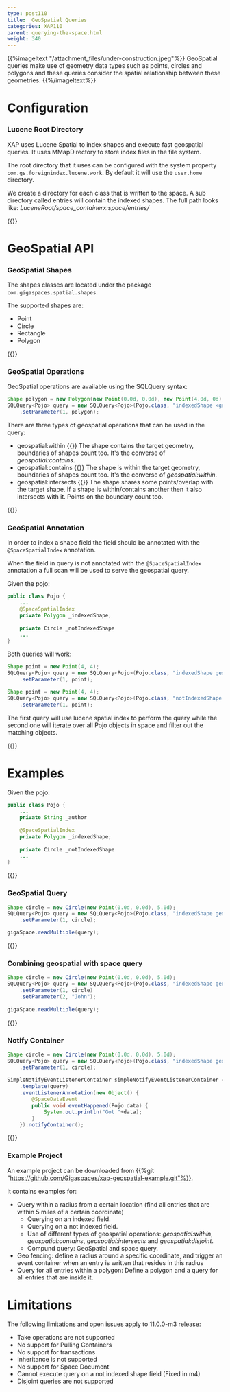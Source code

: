 ```yaml
---
type: post110
title:  GeoSpatial Queries
categories: XAP110
parent: querying-the-space.html
weight: 340
---
```




{{%imageltext "/attachment_files/under-construction.jpeg"%}}
GeoSpatial queries make use of geometry data types such as points, circles and polygons and these queries consider the spatial relationship between these geometries.
{{%/imageltext%}}

# Configuration

### Lucene Root Directory

XAP uses Lucene Spatial to index shapes and execute fast geospatial queries. It uses MMapDirectory to store index files in the file system. 

The root directory that it uses can be configured with the system property `com.gs.foreignindex.lucene.work`. By default it will use the `user.home` directory.

We create a directory for each class that is written to the space. A sub directory called entries will contain the indexed shapes. The full path looks like: *LuceneRoot/space_containerx:space/entries/*

{{<wbr>}}

# GeoSpatial API


### GeoSpatial Shapes

The shapes classes are located under the package `com.gigaspaces.spatial.shapes`. 

The supported shapes are:

* Point
* Circle
* Rectangle
* Polygon

{{<wbr>}}

### GeoSpatial Operations

GeoSpatial operations are available using the SQLQuery syntax:

```java
Shape polygon = new Polygon(new Point(0.0d, 0.0d), new Point(4.0d, 0d), new Point(4, 4), new Point(0, 4));
SQLQuery<Pojo> query = new SQLQuery<Pojo>(Pojo.class, "indexedShape <geospatial operation> ? ")
	.setParameter(1, polygon);         
```

There are three types of geospatial operations that can be used in the query:

* geospatial:within
{{<wbr>}} The shape contains the target geometry, boundaries of shapes count too. It's the converse of *geospatial:contains*.
* geospatial:contains
{{<wbr>}} The shape is within the target geometry, boundaries of shapes count too. It's the converse of *geospatial:within*.
* geospatial:intersects 
{{<wbr>}} The shape shares some points/overlap with the target shape. If a shape is within/contains another then it also intersects with it. Points on the boundary count too.

{{<wbr>}}

### GeoSpatial Annotation

In order to index a shape field the field should be annotated with the `@SpaceSpatialIndex` annotation.

When the field in query is not annotated with the `@SpaceSpatialIndex` annotation a full scan will be used to serve the geospatial query.

Given the pojo:

```java
public class Pojo {
    ...
    @SpaceSpatialIndex
    private Polygon _indexedShape;
    
    private Circle _notIndexedShape
    ...
}
```

Both queries will work:

```java
Shape point = new Point(4, 4);
SQLQuery<Pojo> query = new SQLQuery<Pojo>(Pojo.class, "indexedShape geospatial:contains ? ")
	.setParameter(1, point);         
```

```java
Shape point = new Point(4, 4);
SQLQuery<Pojo> query = new SQLQuery<Pojo>(Pojo.class, "notIndexedShape geospatial:contains ? ")
	.setParameter(1, point);         
```

The first query will use lucene spatial index to perform the query while the second one will iterate over all Pojo objects in space and filter out the matching objects.

{{<wbr>}}

# Examples

Given the pojo:

```java
public class Pojo {
    ...
    private String _author
    
    @SpaceSpatialIndex
    private Polygon _indexedShape;
    
    private Circle _notIndexedShape
    ...
}
```

{{<wbr>}}

### GeoSpatial Query

```java
Shape circle = new Circle(new Point(0.0d, 0.0d), 5.0d);
SQLQuery<Pojo> query = new SQLQuery<Pojo>(Pojo.class, "indexedShape geospatial:within ?")
    .setParameter(1, circle); 

gigaSpace.readMultiple(query);
```

{{<wbr>}}

### Combining geospatial with space query

```java
Shape circle = new Circle(new Point(0.0d, 0.0d), 5.0d);
SQLQuery<Pojo> query = new SQLQuery<Pojo>(Pojo.class, "indexedShape geospatial:within ? and author = ?")
    .setParameter(1, circle)
    .setParameter(2, "John");
    
gigaSpace.readMultiple(query);
```

{{<wbr>}}

### Notify Container

```java
Shape circle = new Circle(new Point(0.0d, 0.0d), 5.0d);
SQLQuery<Pojo> query = new SQLQuery<Pojo>(Pojo.class, "indexedShape geospatial:within ?")
    .setParameter(1, circle); 
    
SimpleNotifyEventListenerContainer simpleNotifyEventListenerContainer = new SimpleNotifyContainerConfigurer(gigaSpace)
    .template(query)
    .eventListenerAnnotation(new Object() {
        @SpaceDataEvent
        public void eventHappened(Pojo data) {
            System.out.println("Got "+data);
        }
    }).notifyContainer();
```

{{<wbr>}}

### Example Project

An example project can be downloaded from {{%git  "https://github.com/Gigaspaces/xap-geospatial-example.git"%}}.

It contains examples for:

* Query within a radius from a certain location (find all entries that are within 5 miles of a certain coordinate)
	* Querying on an indexed field.
    * Querying on a not indexed field.
    * Use of different types of geospatial operations: *geospatial:within*, *geospatial:contains*, *geospatial:intersects* and *geospatial:disjoint*.
    * Compund query: GeoSpatial and space query.
* Geo fencing: define a radius around a specific coordinate, and trigger an event container when an entry is written that resides in this radius
* Query for all entries within a polygon: Define a polygon and a query for all entries that are inside it. 

# Limitations

The following limitations and open issues apply to 11.0.0-m3 release:

* Take operations are not supported
* No support for Pulling Containers
* No support for transactions
* Inheritance is not supported
* No support for Space Document
* Cannot execute query on a not indexed shape field (Fixed in m4)
* Disjoint queries are not supported